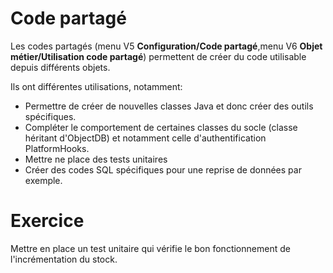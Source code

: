 Code partagé
====================

Les codes partagés (menu V5 **Configuration/Code partagé**,menu V6 **Objet métier/Utilisation code partagé**) permettent de créer du code utilisable depuis différents objets.  

Ils ont différentes utilisations, notamment:  
* Permettre de créer de nouvelles classes Java et donc créer des outils spécifiques.  
* Compléter le comportement de certaines classes du socle (classe héritant d'ObjectDB) et notamment celle d'authentification PlatformHooks.  
* Mettre ne place des tests unitaires  
* Créer des codes SQL spécifiques pour une reprise de données par exemple.  


Exercice
====================
Mettre en place un test unitaire qui vérifie le bon fonctionnement de l'incrémentation du stock.